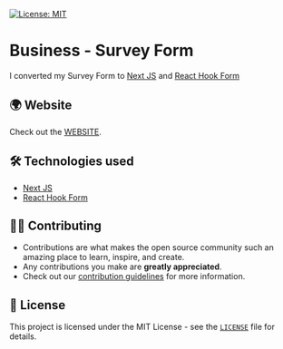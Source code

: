 [![License: MIT](https://img.shields.io/badge/License-MIT-yellow.svg)](https://opensource.org/licenses/MIT)

# Business - Survey Form

I converted my Survey Form to [Next JS](https://nextjs.org/) and [React Hook Form](https://react-hook-form.com/)

## 🌍 Website

Check out the [WEBSITE](http://shauns-portfolio.netlify.app/).

## 🛠️ Technologies used

- [Next JS](https://nextjs.org/)
- [React Hook Form](https://react-hook-form.com/)

## 👨‍💻 Contributing

- Contributions are what makes the open source community such an amazing place to learn, inspire, and create.
- Any contributions you make are **greatly appreciated**.
- Check out our [contribution guidelines](https://github.com/shaun-fitzgibbon/survey-form-nextjs/blob/main/CONTRIBUTING.md) for more information.

## 📝 License

This project is licensed under the MIT License - see the [`LICENSE`](LICENSE.md) file for details.
